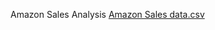 Amazon Sales Analysis [Amazon Sales data.csv](https://github.com/user-attachments/files/16215747/Amazon.Sales.data.csv)
